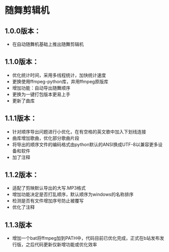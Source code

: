 # 随舞剪辑机

## 1.0.0版本：
* 在自动随舞机基础上推出随舞剪辑机

## 1.1.0版本：
* 优化统计时间，采用多线程统计，加快统计速度
* 更换使用ffmpeg-python库，弃用ffmpeg原版库
* 增加功能：自动导出随舞顺序
* 更换为一键打包版本更易上手
* 更新了曲库

## 1.1.1版本：
* 针对顺序导出问题进行小优化，在有空格的英文歌中加入下划线连接
* 曲库增加歌曲，优化部分歌曲片段
* 将导出的顺序文件的编码格式由python默认的ANSI换成UTF-8以兼容更多设备和软件
* 加了注释

## 1.1.2版本：
* 适配了剪映默认导出的大写.MP3格式
* 增加功能决定是否打乱顺序，默认顺序为windows的名称排序
* 检测是否有文件增加序号防止被覆写
* 优化了注释

## 1.1.3版本
* 增加一个bat将ffmpeg加到PATH中，代码目前已优化完成，正式在b站发布发行版，之后代码更新仅新增功能或优化效率
